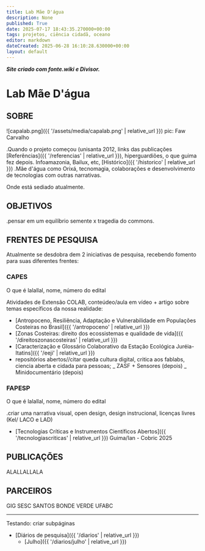 ```yaml
---
title: Lab Mãe D'água
description: None
published: True
date: 2025-07-17 18:43:35.270000+00:00
tags: projetos, ciência cidadã, oceano
editor: markdown
dateCreated: 2025-06-28 16:10:28.630000+00:00
layout: default
---
```


***Site criado com fonte.wiki e Divisor.***


# Lab Mãe D'água

## SOBRE

![capalab.png]({{ '/assets/media/capalab.png' | relative_url }})
pic: Faw Carvalho

.Quando o projeto começou (unisanta 2012, links das publicações [Referências]({{ '/referencias' | relative_url }}), hiperguardiões, o que guima fez depois. Infoamazonia, Bailux, etc, [Histórico]({{ '/historico' | relative_url }})
.Mãe d'água como Orixá, tecnomagia, colaborações e desenvolvimento de tecnologias com outras narrativas.

Onde está sediado atualmente.

## **OBJETIVOS**

.pensar em um equilíbrio semente x tragedia do commons.

## **FRENTES DE PESQUISA**

Atualmente se desdobra dem 2 iniciativas de pesquisa, recebendo fomento para suas diferentes frentes:

### CAPES

O que é lalallal, nome, número do edital

Atividades de Extensão COLAB, conteúdeo/aula em vídeo + artigo sobre temas específicos da nossa realidade:
- [Antropoceno, Resiliência, Adaptação e Vulnerabilidade em Populações Costeiras no Brasil]({{ '/antropoceno' | relative_url }})
- [Zonas Costeiras: direito dos ecossistemas e qualidade de vida]({{ '/direitoszonascosteiras' | relative_url }})
- [Caracterização e Glossário Colaborativo da Estação Ecológica Juréia-Itatins]({{ '/eeji' | relative_url }})
- repositórios abertos//citar queda cultura digital, critica aos fablabs, ciencia aberta e cidada para pessoas;
_ ZASF + Sensores (depois)
_ Minidocumentário (depois)


### FAPESP

O que é lalallal, nome, número do edital

.criar uma narrativa visual, open design, design instrucional, licenças livres (Kel/ LACO e LAD)
- [Tecnologias Críticas e Instrumentos Científicos Abertos]({{ '/tecnologiascriticas' | relative_url }}) Guima/Ian - Cobric 2025

## **PUBLICAÇÕES**
ALALLALLALA

## **PARCEIROS**
GIG
SESC SANTOS
BONDE VERDE
UFABC

----------------------------

Testando: criar subpáginas

- [Diários de pesquisa]({{ '/diarios' | relative_url }})
	- [Julho]({{ '/diarios/julho' | relative_url }})